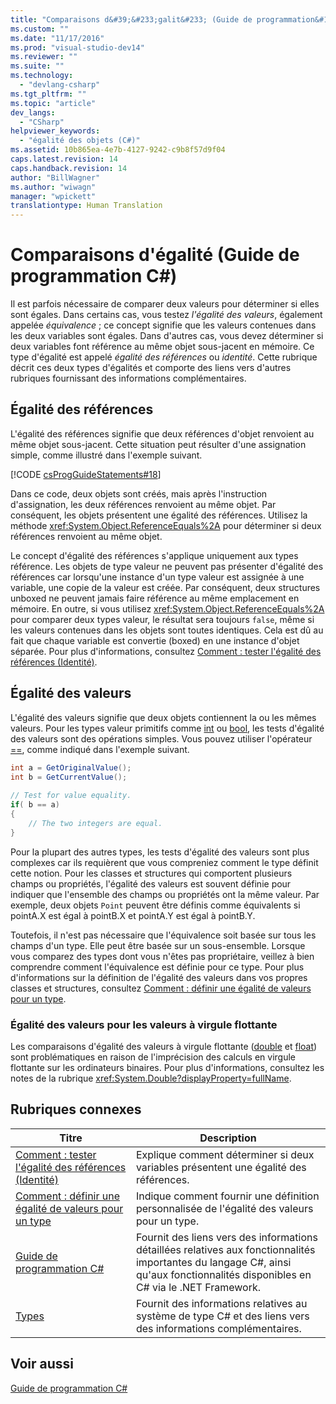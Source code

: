 ```yaml
---
title: "Comparaisons d&#39;&#233;galit&#233; (Guide de programmation&#160;C#) | Microsoft Docs"
ms.custom: ""
ms.date: "11/17/2016"
ms.prod: "visual-studio-dev14"
ms.reviewer: ""
ms.suite: ""
ms.technology: 
  - "devlang-csharp"
ms.tgt_pltfrm: ""
ms.topic: "article"
dev_langs: 
  - "CSharp"
helpviewer_keywords: 
  - "égalité des objets (C#)"
ms.assetid: 10b865ea-4e7b-4127-9242-c9b8f57d9f04
caps.latest.revision: 14
caps.handback.revision: 14
author: "BillWagner"
ms.author: "wiwagn"
manager: "wpickett"
translationtype: Human Translation
---
```

# Comparaisons d&#39;&#233;galit&#233; (Guide de programmation&#160;C#)
Il est parfois nécessaire de comparer deux valeurs pour déterminer si elles sont égales.  Dans certains cas, vous testez *l'égalité des valeurs*, également appelée *équivalence* ; ce concept signifie que les valeurs contenues dans les deux variables sont égales.  Dans d'autres cas, vous devez déterminer si deux variables font référence au même objet sous\-jacent en mémoire.  Ce type d'égalité est appelé *égalité des références* ou *identité*.  Cette rubrique décrit ces deux types d'égalités et comporte des liens vers d'autres rubriques fournissant des informations complémentaires.  
  
## Égalité des références  
 L'égalité des références signifie que deux références d'objet renvoient au même objet sous\-jacent.  Cette situation peut résulter d'une assignation simple, comme illustré dans l'exemple suivant.  
  
 [!CODE [csProgGuideStatements#18](../CodeSnippet/VS_Snippets_VBCSharp/csProgGuideStatements#18)]  
  
 Dans ce code, deux objets sont créés, mais après l'instruction d'assignation, les deux références renvoient au même objet.  Par conséquent, les objets présentent une égalité des références.  Utilisez la méthode <xref:System.Object.ReferenceEquals%2A> pour déterminer si deux références renvoient au même objet.  
  
 Le concept d'égalité des références s'applique uniquement aux types référence.  Les objets de type valeur ne peuvent pas présenter d'égalité des références car lorsqu'une instance d'un type valeur est assignée à une variable, une copie de la valeur est créée.  Par conséquent, deux structures unboxed ne peuvent jamais faire référence au même emplacement en mémoire.  En outre, si vous utilisez <xref:System.Object.ReferenceEquals%2A> pour comparer deux types valeur, le résultat sera toujours `false`, même si les valeurs contenues dans les objets sont toutes identiques.  Cela est dû au fait que chaque variable est convertie \(boxed\) en une instance d'objet séparée.  Pour plus d'informations, consultez [Comment : tester l'égalité des références \(Identité\)](../../../csharp/programming-guide/statements-expressions-operators/how-to-test-for-reference-equality-identity.md).  
  
## Égalité des valeurs  
 L'égalité des valeurs signifie que deux objets contiennent la ou les mêmes valeurs.  Pour les types valeur primitifs comme [int](../../../csharp/language-reference/keywords/int.md) ou [bool](../../../csharp/language-reference/keywords/bool.md), les tests d'égalité des valeurs sont des opérations simples.  Vous pouvez utiliser l'opérateur [\=\=](../../../csharp/language-reference/operators/equality-comparison-operator.md), comme indiqué dans l'exemple suivant.  
  
```c#  
int a = GetOriginalValue();  
int b = GetCurrentValue();  
  
// Test for value equality.   
if( b == a)   
{  
    // The two integers are equal.  
}  
```  
  
 Pour la plupart des autres types, les tests d'égalité des valeurs sont plus complexes car ils requièrent que vous compreniez comment le type définit cette notion.  Pour les classes et structures qui comportent plusieurs champs ou propriétés, l'égalité des valeurs est souvent définie pour indiquer que l'ensemble des champs ou propriétés ont la même valeur.  Par exemple, deux objets `Point` peuvent être définis comme équivalents si pointA.X est égal à pointB.X et pointA.Y est égal à pointB.Y.  
  
 Toutefois, il n'est pas nécessaire que l'équivalence soit basée sur tous les champs d'un type.  Elle peut être basée sur un sous\-ensemble.  Lorsque vous comparez des types dont vous n'êtes pas propriétaire, veillez à bien comprendre comment l'équivalence est définie pour ce type.  Pour plus d'informations sur la définition de l'égalité des valeurs dans vos propres classes et structures, consultez [Comment : définir une égalité de valeurs pour un type](../../../csharp/programming-guide/statements-expressions-operators/how-to-define-value-equality-for-a-type.md).  
  
### Égalité des valeurs pour les valeurs à virgule flottante  
 Les comparaisons d'égalité des valeurs à virgule flottante \([double](../../../csharp/language-reference/keywords/double.md) et [float](../../../csharp/language-reference/keywords/float.md)\) sont problématiques en raison de l'imprécision des calculs en virgule flottante sur les ordinateurs binaires.  Pour plus d'informations, consultez les notes de la rubrique <xref:System.Double?displayProperty=fullName>.  
  
## Rubriques connexes  
  
|Titre|Description|  
|-----------|-----------------|  
|[Comment : tester l'égalité des références \(Identité\)](../../../csharp/programming-guide/statements-expressions-operators/how-to-test-for-reference-equality-identity.md)|Explique comment déterminer si deux variables présentent une égalité des références.|  
|[Comment : définir une égalité de valeurs pour un type](../../../csharp/programming-guide/statements-expressions-operators/how-to-define-value-equality-for-a-type.md)|Indique comment fournir une définition personnalisée de l'égalité des valeurs pour un type.|  
|[Guide de programmation C\#](../../../csharp/programming-guide/index.md)|Fournit des liens vers des informations détaillées relatives aux fonctionnalités importantes du langage C\#, ainsi qu'aux fonctionnalités disponibles en C\# via le .NET Framework.|  
|[Types](../../../csharp/programming-guide/types/index.md)|Fournit des informations relatives au système de type C\# et des liens vers des informations complémentaires.|  
  
## Voir aussi  
 [Guide de programmation C\#](../../../csharp/programming-guide/index.md)